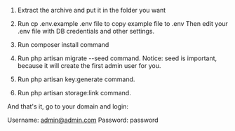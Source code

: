 1. Extract the archive and put it in the folder you want

2. Run cp .env.example .env file to copy example file to .env
Then edit your .env file with DB credentials and other settings.

3. Run composer install command

4. Run php artisan migrate --seed command.
Notice: seed is important, because it will create the first admin user for you.

5. Run php artisan key:generate command.

6. Run php artisan storage:link command.

And that's it, go to your domain and login:

Username:	admin@admin.com
Password:	password
